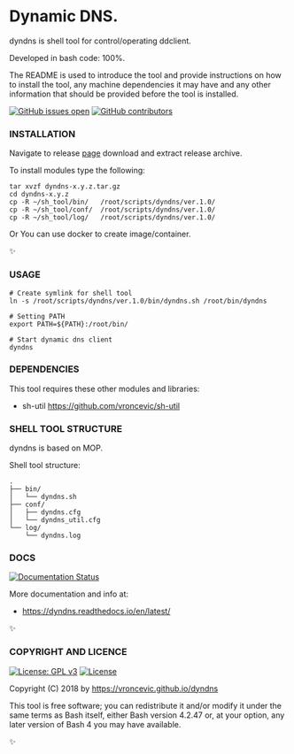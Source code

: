 # Dynamic DNS.

dyndns is shell tool for control/operating ddclient.

Developed in bash code: 100%.

The README is used to introduce the tool and provide instructions on
how to install the tool, any machine dependencies it may have and any
other information that should be provided before the tool is installed.

[![GitHub issues open](https://img.shields.io/github/issues/vroncevic/dyndns.svg)](https://github.com/vroncevic/dyndns/issues)
 [![GitHub contributors](https://img.shields.io/github/contributors/vroncevic/dyndns.svg)](https://github.com/vroncevic/dyndns/graphs/contributors)

### INSTALLATION

Navigate to release [page](https://github.com/vroncevic/dyndns/releases) download and extract release archive.

To install modules type the following:

```
tar xvzf dyndns-x.y.z.tar.gz
cd dyndns-x.y.z
cp -R ~/sh_tool/bin/   /root/scripts/dyndns/ver.1.0/
cp -R ~/sh_tool/conf/  /root/scripts/dyndns/ver.1.0/
cp -R ~/sh_tool/log/   /root/scripts/dyndns/ver.1.0/
```

Or You can use docker to create image/container.

:sparkles:

### USAGE

```
# Create symlink for shell tool
ln -s /root/scripts/dyndns/ver.1.0/bin/dyndns.sh /root/bin/dyndns

# Setting PATH
export PATH=${PATH}:/root/bin/

# Start dynamic dns client
dyndns
```

### DEPENDENCIES

This tool requires these other modules and libraries:

* sh-util https://github.com/vroncevic/sh-util

### SHELL TOOL STRUCTURE

dyndns is based on MOP.

Shell tool structure:
```
.
├── bin/
│   └── dyndns.sh
├── conf/
│   ├── dyndns.cfg
│   └── dyndns_util.cfg
└── log/
    └── dyndns.log
```

### DOCS

[![Documentation Status](https://readthedocs.org/projects/dyndns/badge/?version=latest)](https://dyndns.readthedocs.io/projects/dyndns/en/latest/?badge=latest)

More documentation and info at:

* https://dyndns.readthedocs.io/en/latest/

:sparkles:

### COPYRIGHT AND LICENCE

[![License: GPL v3](https://img.shields.io/badge/License-GPLv3-blue.svg)](https://www.gnu.org/licenses/gpl-3.0) [![License](https://img.shields.io/badge/License-Apache%202.0-blue.svg)](https://opensource.org/licenses/Apache-2.0)

Copyright (C) 2018 by https://vroncevic.github.io/dyndns

This tool is free software; you can redistribute it and/or modify
it under the same terms as Bash itself, either Bash version 4.2.47 or,
at your option, any later version of Bash 4 you may have available.

:sparkles:

